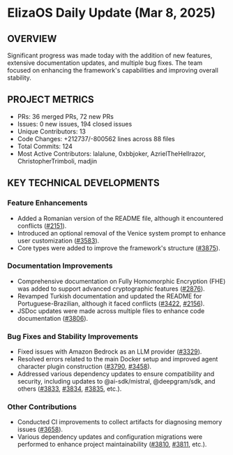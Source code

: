 # ElizaOS Daily Update (Mar 8, 2025)

## OVERVIEW 
Significant progress was made today with the addition of new features, extensive documentation updates, and multiple bug fixes. The team focused on enhancing the framework's capabilities and improving overall stability.

## PROJECT METRICS
- PRs: 36 merged PRs, 72 new PRs
- Issues: 0 new issues, 194 closed issues
- Unique Contributors: 13
- Code Changes: +212737/-800562 lines across 88 files
- Total Commits: 124
- Most Active Contributors: lalalune, 0xbbjoker, AzrielTheHellrazor, ChristopherTrimboli, madjin

## KEY TECHNICAL DEVELOPMENTS

### Feature Enhancements
- Added a Romanian version of the README file, although it encountered conflicts ([#2151](https://github.com/elizaos/eliza/pull/2151)).
- Introduced an optional removal of the Venice system prompt to enhance user customization ([#3583](https://github.com/elizaos/eliza/pull/3583)).
- Core types were added to improve the framework's structure ([#3875](https://github.com/elizaos/eliza/pull/3875)).

### Documentation Improvements
- Comprehensive documentation on Fully Homomorphic Encryption (FHE) was added to support advanced cryptographic features ([#2876](https://github.com/elizaos/eliza/pull/2876)).
- Revamped Turkish documentation and updated the README for Portuguese-Brazilian, although it faced conflicts ([#3422](https://github.com/elizaos/eliza/pull/3422), [#2156](https://github.com/elizaos/eliza/pull/2156)).
- JSDoc updates were made across multiple files to enhance code documentation ([#3806](https://github.com/elizaos/eliza/pull/3806)).

### Bug Fixes and Stability Improvements
- Fixed issues with Amazon Bedrock as an LLM provider ([#3329](https://github.com/elizaos/eliza/pull/3329)).
- Resolved errors related to the main Docker setup and improved agent character plugin construction ([#3790](https://github.com/elizaos/eliza/pull/3790), [#3458](https://github.com/elizaos/eliza/pull/3458)).
- Addressed various dependency updates to ensure compatibility and security, including updates to @ai-sdk/mistral, @deepgram/sdk, and others ([#3833](https://github.com/elizaos/eliza/pull/3833), [#3834](https://github.com/elizaos/eliza/pull/3834), [#3835](https://github.com/elizaos/eliza/pull/3835), etc.).

### Other Contributions
- Conducted CI improvements to collect artifacts for diagnosing memory issues ([#3658](https://github.com/elizaos/eliza/pull/3658)).
- Various dependency updates and configuration migrations were performed to enhance project maintainability ([#3810](https://github.com/elizaos/eliza/pull/3810), [#3811](https://github.com/elizaos/eliza/pull/3811), etc.).